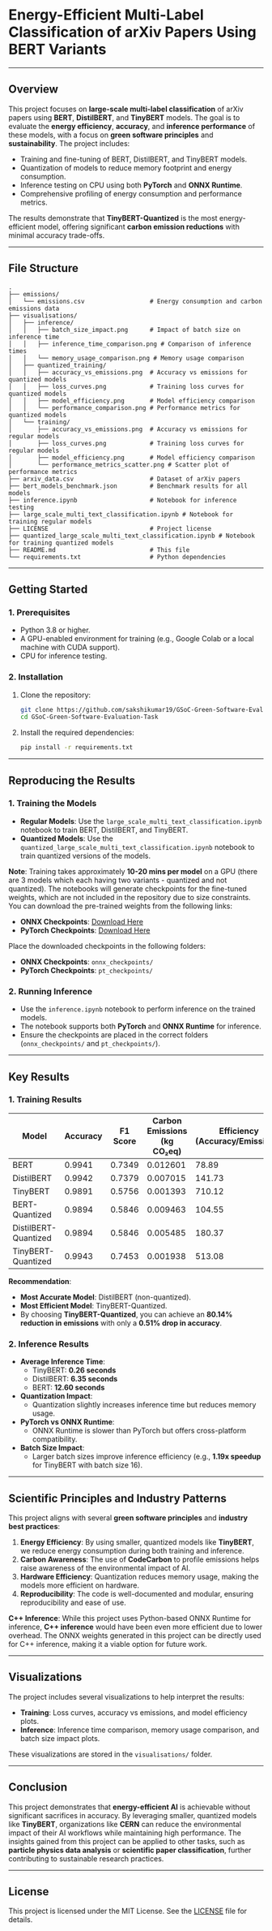 # **Energy-Efficient Multi-Label Classification of arXiv Papers Using BERT Variants**

---

## **Overview**

This project focuses on **large-scale multi-label classification** of arXiv papers using **BERT**, **DistilBERT**, and **TinyBERT** models. The goal is to evaluate the **energy efficiency**, **accuracy**, and **inference performance** of these models, with a focus on **green software principles** and **sustainability**. The project includes:

- Training and fine-tuning of BERT, DistilBERT, and TinyBERT models.
- Quantization of models to reduce memory footprint and energy consumption.
- Inference testing on CPU using both **PyTorch** and **ONNX Runtime**.
- Comprehensive profiling of energy consumption and performance metrics.

The results demonstrate that **TinyBERT-Quantized** is the most energy-efficient model, offering significant **carbon emission reductions** with minimal accuracy trade-offs.

---

## **File Structure**

```
.
├── emissions/
│   └── emissions.csv                  # Energy consumption and carbon emissions data
├── visualisations/
│   ├── inference/
│   │   ├── batch_size_impact.png      # Impact of batch size on inference time
│   │   ├── inference_time_comparison.png # Comparison of inference times
│   │   └── memory_usage_comparison.png # Memory usage comparison
│   ├── quantized_training/
│   │   ├── accuracy_vs_emissions.png  # Accuracy vs emissions for quantized models
│   │   ├── loss_curves.png            # Training loss curves for quantized models
│   │   ├── model_efficiency.png       # Model efficiency comparison
│   │   └── performance_comparison.png # Performance metrics for quantized models
│   └── training/
│       ├── accuracy_vs_emissions.png  # Accuracy vs emissions for regular models
│       ├── loss_curves.png            # Training loss curves for regular models
│       ├── model_efficiency.png       # Model efficiency comparison
│       └── performance_metrics_scatter.png # Scatter plot of performance metrics
├── arxiv_data.csv                     # Dataset of arXiv papers
├── bert_models_benchmark.json         # Benchmark results for all models
├── inference.ipynb                    # Notebook for inference testing
├── large_scale_multi_text_classification.ipynb # Notebook for training regular models
├── LICENSE                            # Project license
├── quantized_large_scale_multi_text_classification.ipynb # Notebook for training quantized models
├── README.md                          # This file
└── requirements.txt                   # Python dependencies
```

---

## **Getting Started**

### **1. Prerequisites**

- Python 3.8 or higher.
- A GPU-enabled environment for training (e.g., Google Colab or a local machine with CUDA support).
- CPU for inference testing.

### **2. Installation**

1. Clone the repository:
   ```bash
   git clone https://github.com/sakshikumar19/GSoC-Green-Software-Evaluation-Task.git
   cd GSoC-Green-Software-Evaluation-Task
   ```
2. Install the required dependencies:
   ```bash
   pip install -r requirements.txt
   ```

---

## **Reproducing the Results**

### **1. Training the Models**

- **Regular Models**: Use the `large_scale_multi_text_classification.ipynb` notebook to train BERT, DistilBERT, and TinyBERT.
- **Quantized Models**: Use the `quantized_large_scale_multi_text_classification.ipynb` notebook to train quantized versions of the models.

**Note**: Training takes approximately **10-20 mins per model** on a GPU (there are 3 models which each having two variants - quantized and not quantized). The notebooks will generate checkpoints for the fine-tuned weights, which are not included in the repository due to size constraints. You can download the pre-trained weights from the following links:

- **ONNX Checkpoints**: [Download Here](https://drive.google.com/drive/folders/1BA51-cXEi9nnUFE_VmVuyO90FqjgyARu?usp=drive_link)
- **PyTorch Checkpoints**: [Download Here](https://drive.google.com/drive/folders/1l9BlzXiLB4lMWqvTAsS2PyaGDo_8iuig?usp=drive_link)

Place the downloaded checkpoints in the following folders:

- **ONNX Checkpoints**: `onnx_checkpoints/`
- **PyTorch Checkpoints**: `pt_checkpoints/`

### **2. Running Inference**

- Use the `inference.ipynb` notebook to perform inference on the trained models.
- The notebook supports both **PyTorch** and **ONNX Runtime** for inference.
- Ensure the checkpoints are placed in the correct folders (`onnx_checkpoints/` and `pt_checkpoints/`).

---

## **Key Results**

### **1. Training Results**

| Model                | Accuracy | F1 Score | Carbon Emissions (kg CO₂eq) | Efficiency (Accuracy/Emissions) |
| -------------------- | -------- | -------- | --------------------------- | ------------------------------- |
| BERT                 | 0.9941   | 0.7349   | 0.012601                    | 78.89                           |
| DistilBERT           | 0.9942   | 0.7379   | 0.007015                    | 141.73                          |
| TinyBERT             | 0.9891   | 0.5756   | 0.001393                    | 710.12                          |
| BERT-Quantized       | 0.9894   | 0.5846   | 0.009463                    | 104.55                          |
| DistilBERT-Quantized | 0.9894   | 0.5846   | 0.005485                    | 180.37                          |
| TinyBERT-Quantized   | 0.9943   | 0.7453   | 0.001938                    | 513.08                          |

**Recommendation**:

- **Most Accurate Model**: DistilBERT (non-quantized).
- **Most Efficient Model**: TinyBERT-Quantized.
- By choosing **TinyBERT-Quantized**, you can achieve an **80.14% reduction in emissions** with only a **0.51% drop in accuracy**.

### **2. Inference Results**

- **Average Inference Time**:
  - TinyBERT: **0.26 seconds**
  - DistilBERT: **6.35 seconds**
  - BERT: **12.60 seconds**
- **Quantization Impact**:
  - Quantization slightly increases inference time but reduces memory usage.
- **PyTorch vs ONNX Runtime**:
  - ONNX Runtime is slower than PyTorch but offers cross-platform compatibility.
- **Batch Size Impact**:
  - Larger batch sizes improve inference efficiency (e.g., **1.19x speedup** for TinyBERT with batch size 16).

---

## **Scientific Principles and Industry Patterns**

This project aligns with several **green software principles** and **industry best practices**:

1. **Energy Efficiency**: By using smaller, quantized models like **TinyBERT**, we reduce energy consumption during both training and inference.
2. **Carbon Awareness**: The use of **CodeCarbon** to profile emissions helps raise awareness of the environmental impact of AI.
3. **Hardware Efficiency**: Quantization reduces memory usage, making the models more efficient on hardware.
4. **Reproducibility**: The code is well-documented and modular, ensuring reproducibility and ease of use.

**C++ Inference**:
While this project uses Python-based ONNX Runtime for inference, **C++ inference** would have been even more efficient due to lower overhead. The ONNX weights generated in this project can be directly used for C++ inference, making it a viable option for future work.

---

## **Visualizations**

The project includes several visualizations to help interpret the results:

- **Training**: Loss curves, accuracy vs emissions, and model efficiency plots.
- **Inference**: Inference time comparison, memory usage comparison, and batch size impact plots.

These visualizations are stored in the `visualisations/` folder.

---

## **Conclusion**

This project demonstrates that **energy-efficient AI** is achievable without significant sacrifices in accuracy. By leveraging smaller, quantized models like **TinyBERT**, organizations like **CERN** can reduce the environmental impact of their AI workflows while maintaining high performance. The insights gained from this project can be applied to other tasks, such as **particle physics data analysis** or **scientific paper classification**, further contributing to sustainable research practices.

---

## **License**

This project is licensed under the MIT License. See the [LICENSE](LICENSE) file for details.
